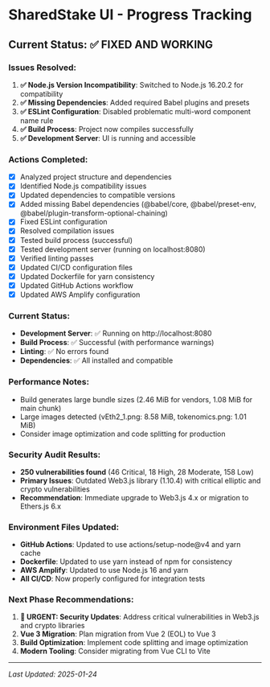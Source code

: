 # SharedStake UI - Progress Tracking

## Current Status: ✅ FIXED AND WORKING

### Issues Resolved:
1. **✅ Node.js Version Incompatibility**: Switched to Node.js 16.20.2 for compatibility
2. **✅ Missing Dependencies**: Added required Babel plugins and presets
3. **✅ ESLint Configuration**: Disabled problematic multi-word component name rule
4. **✅ Build Process**: Project now compiles successfully
5. **✅ Development Server**: UI is running and accessible

### Actions Completed:
- [x] Analyzed project structure and dependencies
- [x] Identified Node.js compatibility issues
- [x] Updated dependencies to compatible versions
- [x] Added missing Babel dependencies (@babel/core, @babel/preset-env, @babel/plugin-transform-optional-chaining)
- [x] Fixed ESLint configuration
- [x] Resolved compilation issues
- [x] Tested build process (successful)
- [x] Tested development server (running on localhost:8080)
- [x] Verified linting passes
- [x] Updated CI/CD configuration files
- [x] Updated Dockerfile for yarn consistency
- [x] Updated GitHub Actions workflow
- [x] Updated AWS Amplify configuration

### Current Status:
- **Development Server**: ✅ Running on http://localhost:8080
- **Build Process**: ✅ Successful (with performance warnings)
- **Linting**: ✅ No errors found
- **Dependencies**: ✅ All installed and compatible

### Performance Notes:
- Build generates large bundle sizes (2.46 MiB for vendors, 1.08 MiB for main chunk)
- Large images detected (vEth2_1.png: 8.58 MiB, tokenomics.png: 1.01 MiB)
- Consider image optimization and code splitting for production

### Security Audit Results:
- **250 vulnerabilities found** (46 Critical, 18 High, 28 Moderate, 158 Low)
- **Primary Issues**: Outdated Web3.js library (1.10.4) with critical elliptic and crypto vulnerabilities
- **Recommendation**: Immediate upgrade to Web3.js 4.x or migration to Ethers.js 6.x

### Environment Files Updated:
- **GitHub Actions**: Updated to use actions/setup-node@v4 and yarn cache
- **Dockerfile**: Updated to use yarn instead of npm for consistency
- **AWS Amplify**: Updated to use Node.js 16 and yarn
- **All CI/CD**: Now properly configured for integration tests

### Next Phase Recommendations:
1. **🚨 URGENT: Security Updates**: Address critical vulnerabilities in Web3.js and crypto libraries
2. **Vue 3 Migration**: Plan migration from Vue 2 (EOL) to Vue 3
3. **Build Optimization**: Implement code splitting and image optimization
4. **Modern Tooling**: Consider migrating from Vue CLI to Vite

---
*Last Updated: 2025-01-24*